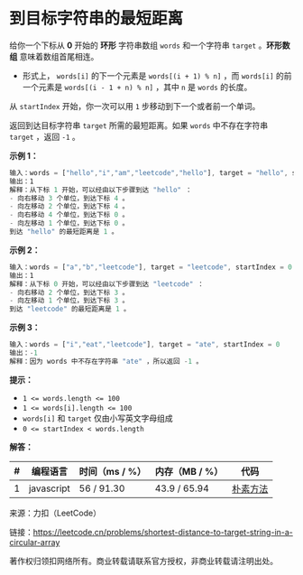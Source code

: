 # 到目标字符串的最短距离

给你一个下标从 **0** 开始的 **环形** 字符串数组 `words` 和一个字符串 `target` 。**环形数组** 意味着数组首尾相连。

- 形式上， `words[i]` 的下一个元素是 `words[(i + 1) % n]` ，而 `words[i]` 的前一个元素是 `words[(i - 1 + n) % n]` ，其中 `n` 是 `words` 的长度。

从 `startIndex` 开始，你一次可以用 `1` 步移动到下一个或者前一个单词。

返回到达目标字符串 `target` 所需的最短距离。如果 `words` 中不存在字符串 `target` ，返回 `-1` 。

**示例 1：**

``` javascript
输入：words = ["hello","i","am","leetcode","hello"], target = "hello", startIndex = 1
输出：1
解释：从下标 1 开始，可以经由以下步骤到达 "hello" ：
- 向右移动 3 个单位，到达下标 4 。
- 向左移动 2 个单位，到达下标 4 。
- 向右移动 4 个单位，到达下标 0 。
- 向左移动 1 个单位，到达下标 0 。
到达 "hello" 的最短距离是 1 。
```

**示例 2：**

``` javascript
输入：words = ["a","b","leetcode"], target = "leetcode", startIndex = 0
输出：1
解释：从下标 0 开始，可以经由以下步骤到达 "leetcode" ：
- 向右移动 2 个单位，到达下标 3 。
- 向左移动 1 个单位，到达下标 3 。
到达 "leetcode" 的最短距离是 1 。
```

**示例 3：**

``` javascript
输入：words = ["i","eat","leetcode"], target = "ate", startIndex = 0
输出：-1
解释：因为 words 中不存在字符串 "ate" ，所以返回 -1 。
```

**提示：**

- `1 <= words.length <= 100`
- `1 <= words[i].length <= 100`
- `words[i]` 和 `target` 仅由小写英文字母组成
- `0 <= startIndex < words.length`

**解答：**

**#**|**编程语言**|**时间（ms / %）**|**内存（MB / %）**|**代码**
--|--|--|--|--
1|javascript|56 / 91.30|43.9 / 65.94|[朴素方法](./javascript/ac_v1.js)

来源：力扣（LeetCode）

链接：https://leetcode.cn/problems/shortest-distance-to-target-string-in-a-circular-array

著作权归领扣网络所有。商业转载请联系官方授权，非商业转载请注明出处。
